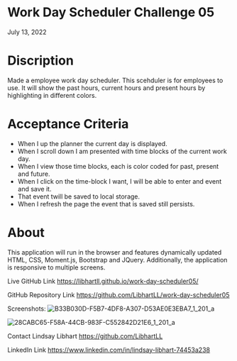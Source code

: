 # Work Day Scheduler Challenge 05

July 13, 2022

# Discription

Made a employee work day scheduler.  This scehduler is for employees to use.  It will show the past hours, current hours and present hours by highlighting in different colors.

# Acceptance Criteria

* When I up the planner the current day is displayed.
* When I scroll down I am presented with time blocks of the current work day.
* When I view those time blocks, each is color coded for past, present and future.
* When I click on the time-block I want, I will be able to enter and event and save it.
* That event twill be saved to local storage.
* When I refresh the page the event that is saved still persists.

# About
This application will run in the browser and features dynamically updated HTML, CSS, Moment.js, Bootstrap and JQuery.  Additionally, the application is responsive to multiple screens. 



Live GitHub Link  https://libhartll.github.io/work-day-scheduler05/

GitHub Repository Link https://github.com/LibhartLL/work-day-scheduler05

Screenshots:
![B33B030D-F5B7-4DF8-A307-D53AE0E3EBA7_1_201_a](https://user-images.githubusercontent.com/104096647/178846650-afe073e2-d6e2-4b56-b282-c18f2dac3b8e.jpeg)

![28CABC65-F58A-44CB-983F-C552842D21E6_1_201_a](https://user-images.githubusercontent.com/104096647/178846676-11590ed8-190a-45b4-a41d-a2df169e9cb9.jpeg)

Contact Lindsay Libhart https://github.com/LibhartLL

LinkedIn Link https://www.linkedin.com/in/lindsay-libhart-74453a238
